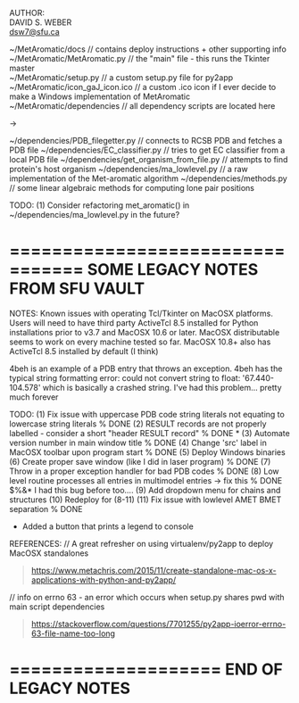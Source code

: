 AUTHOR:  
DAVID S. WEBER  
dsw7@sfu.ca  
  
  
~/MetAromatic/docs              // contains deploy instructions + other supporting info  
~/MetAromatic/MetAromatic.py    // the "main" file - this runs the Tkinter master  
~/MetAromatic/setup.py          // a custom setup.py file for py2app  
~/MetAromatic/icon_gaJ_icon.ico // a custom .ico icon if I ever decide to make a Windows implementation of MetAromatic  
~/MetAromatic/dependencies      // all dependency scripts are located here  
  
->

~/dependencies/PDB_filegetter.py         // connects to RCSB PDB and fetches a PDB file
~/dependencies/EC_classifier.py          // tries to get EC classifier from a local PDB file
~/dependencies/get_organism_from_file.py // attempts to find protein's host organism
~/dependencies/ma_lowlevel.py            // a raw implementation of the Met-aromatic algorithm
~/dependencies/methods.py                // some linear algebraic methods for computing lone pair positions

TODO:
(1) Consider refactoring met_aromatic() in ~/dependencies/ma_lowlevel.py in the future?

=================================
SOME LEGACY NOTES FROM SFU VAULT
=================================

NOTES:
Known issues with operating Tcl/Tkinter on MacOSX platforms.
Users will need to have third party ActiveTcl 8.5 installed
for Python installations prior to v3.7 and MacOSX 10.6 or later.
MacOSX distributable seems to work on every machine tested so far.
MacOSX 10.8+ also has ActiveTcl 8.5 installed by default (I think)

4beh is an example of a PDB entry that throws an exception. 4beh has
the typical string formatting error: could not convert string to float: '67.440-104.578'
which is basically a crashed string. I've had this problem... pretty much forever

TODO:
(1) Fix issue with uppercase PDB code string literals not equating to lowercase string literals   % DONE
(2) RESULT records are not properly labelled - consider a short "header RESULT record"            % DONE *
(3) Automate version number in main window title                                                  % DONE
(4) Change 'src' label in MacOSX toolbar upon program start                                       % DONE
(5) Deploy Windows binaries
(6) Create proper save window (like I did in laser program)                                       % DONE
(7) Throw in a proper exception handler for bad PDB codes                                         % DONE
(8) Low level routine processes all entries in multimodel entries -> fix this                     % DONE
    $%&* I had this bug before too....
(9) Add dropdown menu for chains and structures
(10) Redeploy for (8-11)
(11) Fix issue with lowlevel AMET BMET separation                                                 % DONE

* Added a button that prints a legend to console
 
REFERENCES:
// A great refresher on using virtualenv/py2app to deploy MacOSX standalones
> https://www.metachris.com/2015/11/create-standalone-mac-os-x-applications-with-python-and-py2app/

// info on errno 63 - an error which occurs when setup.py shares pwd with main script dependencies
> https://stackoverflow.com/questions/7701255/py2app-ioerror-errno-63-file-name-too-long

====================
END OF LEGACY NOTES
====================


